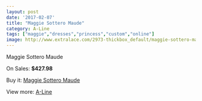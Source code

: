 ```yaml
---
layout: post
date: '2017-02-07'
title: "Maggie Sottero Maude"
category: A-Line
tags: ["maggie","dresses","princess","custom","online"]
image: http://www.extralace.com/2973-thickbox_default/maggie-sottero-maude.jpg
---
```

Maggie Sottero Maude

On Sales: **$427.98**
<a href="https://www.extralace.com/a-line/1408-maggie-sottero-maude.html"><amp-img layout="responsive" width="600" height="600" src="//www.extralace.com/2973-thickbox_default/maggie-sottero-maude.jpg" alt="Maggie Sottero Maude 0" /></a>
<a href="https://www.extralace.com/a-line/1408-maggie-sottero-maude.html"><amp-img layout="responsive" width="600" height="600" src="//www.extralace.com/2974-thickbox_default/maggie-sottero-maude.jpg" alt="Maggie Sottero Maude 1" /></a>

Buy it: [Maggie Sottero Maude](https://www.extralace.com/a-line/1408-maggie-sottero-maude.html "Maggie Sottero Maude")

View more: [A-Line](https://www.extralace.com/2-a-line "A-Line")